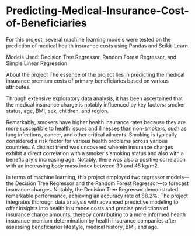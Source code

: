 # Predicting-Medical-Insurance-Cost-of-Beneficiaries

For this project, several machine learning models were tested on the prediction of medical health insurance costs using Pandas and Scikit-Learn.

Models Used: Decision Tree Regressor, Random Forest Regressor, and Simple Linear Regression

About the project
The essence of the project lies in predicting the medical insurance premium costs of primary beneficiaries based on various attributes.

Through extensive exploratory data analysis, it has been ascertained that the medical insurance charge is notably influenced by key factors: smoker status, age, BMI, sex, children, and region.

Remarkably, smokers have higher health insurance rates because they are more susceptible to health issues and illnesses than non-smokers, such as lung infections, cancer, and other critical ailments. Smoking is typically considered a risk factor for various health problems across various countries. A distinct trend was uncovered wherein insurance charges exhibit a direct correlation with a smoker's smoking status and also with a beneficiary's increasing age. Notably, there was also a positive correlation with an increasing body mass index between 30 and 45 kg/m2.

In terms of machine learning, this project employed two regressor models—the Decision Tree Regressor and the Random Forest Regressor—to forecast insurance charges. Notably, the Decision Tree Regressor demonstrated remarkable performance, achieving an accuracy rate of 88.2%. The project integrates thorough data analysis with advanced predictive modeling to offer insights into health insurance costs and precise predictions of insurance charge amounts, thereby contributing to a more informed health insurance premium determination by health insurance companies after assessing beneficiaries lifestyle, medical history, BMI, and age.
